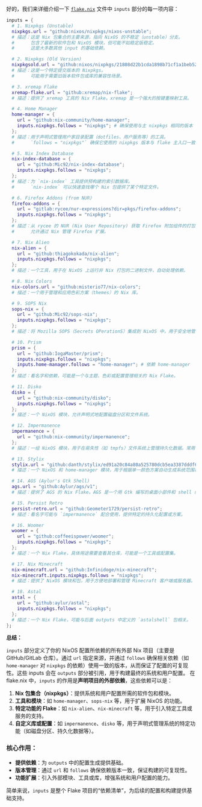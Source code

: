 好的，我们来详细介绍一下 [`flake.nix`](flake.nix ) 文件中 `inputs` 部分的每一项内容：

```nix
inputs = {
  # 1. Nixpkgs (Unstable)
  nixpkgs.url = "github:nixos/nixpkgs/nixos-unstable";
  # 描述：这是 Nix 包集合的主要来源，指向 NixOS 的不稳定（unstable）分支。
  #      包含了最新的软件包和 NixOS 模块，但可能不如稳定版稳定。
  #      这是大多数其他 input 的基础依赖。

  # 2. Nixpkgs (Old Version)
  nixpkgsold.url = "github:nixos/nixpkgs/21808d22b1cda1898b71cf1a1beb524a97add2c4";
  # 描述：这是一个特定提交版本的 Nixpkgs。
  #      可能用于需要旧版本软件包或库的兼容性场景。

  # 3. xremap Flake
  xremap-flake.url = "github:xremap/nix-flake";
  # 描述：提供了 xremap 工具的 Nix Flake。xremap 是一个强大的按键重映射工具。

  # 4. Home Manager
  home-manager = {
    url = "github:nix-community/home-manager";
    inputs.nixpkgs.follows = "nixpkgs"; # 确保使用与主 nixpkgs 相同的版本
  };
  # 描述：用于声明式管理用户家目录配置（dotfiles、用户服务等）的工具。
  #      `follows = "nixpkgs"` 确保它使用的 nixpkgs 版本与 flake 主入口一致。

  # 5. Nix Index Database
  nix-index-database = {
    url = "github:Mic92/nix-index-database";
    inputs.nixpkgs.follows = "nixpkgs";
  };
  # 描述：为 `nix-index` 工具提供预构建的索引数据库。
  #      `nix-index` 可以快速查找哪个 Nix 包提供了某个特定文件。

  # 6. Firefox Addons (from NUR)
  firefox-addons = {
    url = "gitlab:rycee/nur-expressions?dir=pkgs/firefox-addons";
    inputs.nixpkgs.follows = "nixpkgs";
  };
  # 描述：从 rycee 的 NUR (Nix User Repository) 获取 Firefox 附加组件的打包表达式。
  #      允许通过 Nix 管理 Firefox 扩展。

  # 7. Nix Alien
  nix-alien = {
    url = "github:thiagokokada/nix-alien";
    inputs.nixpkgs.follows = "nixpkgs";
  };
  # 描述：一个工具，用于在 NixOS 上运行非 Nix 打包的二进制文件，自动处理依赖。

  # 8. Nix Colors
  nix-colors.url = "github:misterio77/nix-colors";
  # 描述：一个用于管理和应用色彩方案（themes）的 Nix 库。

  # 9. SOPS Nix
  sops-nix = {
    url = "github:Mic92/sops-nix";
    inputs.nixpkgs.follows = "nixpkgs";
  };
  # 描述：将 Mozilla SOPS（Secrets OPerationS）集成到 NixOS 中，用于安全地管理配置文件中的敏感信息（如密码、API 密钥）。

  # 10. Prism
  prism = {
    url = "github:IogaMaster/prism";
    inputs.nixpkgs.follows = "nixpkgs";
    inputs.home-manager.follows = "home-manager"; # 依赖 home-manager
  };
  # 描述：看名字和依赖，可能是一个与主题、色彩或配置管理相关的 Nix Flake。

  # 11. Disko
  disko = {
    url = "github:nix-community/disko";
    inputs.nixpkgs.follows = "nixpkgs";
  };
  # 描述：一个 NixOS 模块，允许声明式地配置磁盘分区和文件系统。

  # 12. Impermanence
  impermanence = {
    url = "github:nix-community/impermanence";
  };
  # 描述：一组 NixOS 模块，用于在易失性（如 tmpfs）文件系统上管理持久化数据。常用于创建无状态系统。

  # 13. Stylix
  stylix.url = "github:danth/stylix/ed91a20c84a80a525780dcb5ea3387dddf6cd2de";
  # 描述：一个 NixOS 和 home-manager 模块，用于根据单一颜色方案自动生成系统范围和应用程序的主题/样式。这里锁定了特定 commit。

  # 14. AGS (Aylur's Gtk Shell)
  ags.url = "github:Aylur/ags/v1";
  # 描述：提供了 AGS 的 Nix Flake。AGS 是一个用 Gtk 编写的桌面小部件和 shell 组件框架。这里锁定了 `v1` 标签。

  # 15. Persist Retro
  persist-retro.url = "github:Geometer1729/persist-retro";
  # 描述：看名字可能与 `impermanence` 配合使用，提供特定的持久化配置或方案。

  # 16. Woomer
  woomer = {
    url = "github:coffeeispower/woomer";
    inputs.nixpkgs.follows = "nixpkgs";
  };
  # 描述：一个 Nix Flake，具体用途需要查看其仓库，可能是一个工具或配置集。

  # 17. Nix Minecraft
  nix-minecraft.url = "github:Infinidoge/nix-minecraft";
  nix-minecraft.inputs.nixpkgs.follows = "nixpkgs";
  # 描述：提供了 NixOS 模块和包，用于方便地部署和管理 Minecraft 客户端或服务器。

  # 18. Astal
  astal = {
    url = "github:aylur/astal";
    inputs.nixpkgs.follows = "nixpkgs";
  };
  # 描述：一个 Nix Flake，可能与后面 outputs 中定义的 `astalshell` 包相关。
};
```

**总结：**

`inputs` 部分定义了你的 NixOS 配置所依赖的所有外部 Nix 项目（主要是 GitHub/GitLab 仓库）。通过 `url` 指定来源，并通过 `follows` 确保相关依赖（如 `home-manager` 对 `nixpkgs` 的依赖）使用一致的版本，从而保证了配置的可复现性。这些 inputs 会在 `outputs` 部分被引用，用于构建最终的系统和用户配置。
在 flake.nix 中，`inputs` 的作用是**声明项目的外部依赖**，这些依赖可以是：

1. **Nix 包集合（nixpkgs）**：提供系统和用户配置所需的软件包和模块。
2. **工具和模块**：如 `home-manager`、`sops-nix` 等，用于扩展 NixOS 的功能。
3. **特定功能的 Flake**：如 `nix-alien`、`nix-minecraft` 等，用于引入特定工具或服务的支持。
4. **自定义库或配置**：如 `impermanence`、`disko` 等，用于声明式管理系统的特定功能（如磁盘分区、持久化数据等）。

### 核心作用：
- **提供依赖**：为 `outputs` 中的配置生成提供基础。
- **版本管理**：通过 `url` 和 `follows` 确保依赖版本一致，保证构建的可复现性。
- **功能扩展**：引入外部模块、工具或库，增强系统和用户配置的能力。

简单来说，`inputs` 是整个 Flake 项目的“依赖清单”，为后续的配置和构建提供基础支持。
